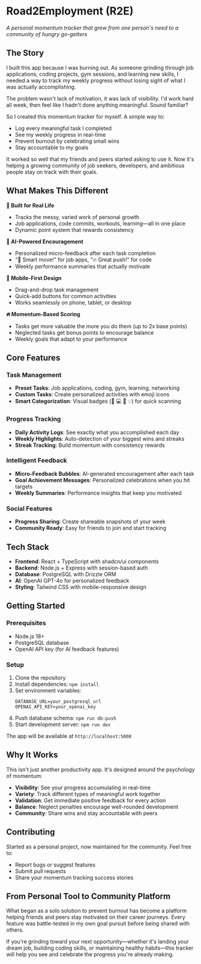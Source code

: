 # Road2Employment (R2E)

*A personal momentum tracker that grew from one person's need to a community of hungry go-getters*

## The Story

I built this app because I was burning out. As someone grinding through job applications, coding projects, gym sessions, and learning new skills, I needed a way to track my weekly progress without losing sight of what I was actually accomplishing.

The problem wasn't lack of motivation, it was lack of visibility. I'd work hard all week, then feel like I hadn't done anything meaningful. Sound familiar?

So I created this momentum tracker for myself. A simple way to:
- Log every meaningful task I completed
- See my weekly progress in real-time  
- Prevent burnout by celebrating small wins
- Stay accountable to my goals

It worked so well that my friends and peers started asking to use it. Now it's helping a growing community of job seekers, developers, and ambitious people stay on track with their goals.

## What Makes This Different

**🎯 Built for Real Life**
- Tracks the messy, varied work of personal growth
- Job applications, code commits, workouts, learning—all in one place
- Dynamic point system that rewards consistency

**🧠 AI-Powered Encouragement**  
- Personalized micro-feedback after each task completion
- "🧠 Smart move!" for job apps, "🔥 Great push!" for code
- Weekly performance summaries that actually motivate

**📱 Mobile-First Design**
- Drag-and-drop task management
- Quick-add buttons for common activities
- Works seamlessly on phone, tablet, or desktop

**🔥 Momentum-Based Scoring**
- Tasks get more valuable the more you do them (up to 2x base points)
- Neglected tasks get bonus points to encourage balance
- Weekly goals that adapt to your performance

## Core Features

### Task Management
- **Preset Tasks**: Job applications, coding, gym, learning, networking
- **Custom Tasks**: Create personalized activities with emoji icons
- **Smart Categorization**: Visual badges (💼 💻 💪 💡) for quick scanning

### Progress Tracking
- **Daily Activity Logs**: See exactly what you accomplished each day
- **Weekly Highlights**: Auto-detection of your biggest wins and streaks
- **Streak Tracking**: Build momentum with consistency rewards

### Intelligent Feedback
- **Micro-Feedback Bubbles**: AI-generated encouragement after each task
- **Goal Achievement Messages**: Personalized celebrations when you hit targets
- **Weekly Summaries**: Performance insights that keep you motivated

### Social Features
- **Progress Sharing**: Create shareable snapshots of your week
- **Community Ready**: Easy for friends to join and start tracking

## Tech Stack

- **Frontend**: React + TypeScript with shadcn/ui components
- **Backend**: Node.js + Express with session-based auth
- **Database**: PostgreSQL with Drizzle ORM
- **AI**: OpenAI GPT-4o for personalized feedback
- **Styling**: Tailwind CSS with mobile-responsive design

## Getting Started

### Prerequisites
- Node.js 18+
- PostgreSQL database
- OpenAI API key (for AI feedback features)

### Setup
1. Clone the repository
2. Install dependencies: `npm install`
3. Set environment variables:
   ```
   DATABASE_URL=your_postgresql_url
   OPENAI_API_KEY=your_openai_key
   ```
4. Push database schema: `npm run db:push`
5. Start development server: `npm run dev`

The app will be available at `http://localhost:5000`

## Why It Works

This isn't just another productivity app. It's designed around the psychology of momentum:

- **Visibility**: See your progress accumulating in real-time
- **Variety**: Track different types of meaningful work together
- **Validation**: Get immediate positive feedback for every action
- **Balance**: Neglect penalties encourage well-rounded development
- **Community**: Share wins and stay accountable with peers

## Contributing

Started as a personal project, now maintained for the community. Feel free to:
- Report bugs or suggest features
- Submit pull requests
- Share your momentum tracking success stories

## From Personal Tool to Community Platform

What began as a solo solution to prevent burnout has become a platform helping friends and peers stay motivated on their career journeys. Every feature was battle-tested in my own goal pursuit before being shared with others.

If you're grinding toward your next opportunity—whether it's landing your dream job, building coding skills, or maintaining healthy habits—this tracker will help you see and celebrate the progress you're already making.
